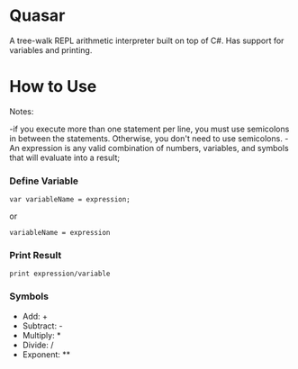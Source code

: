 # Quasar
A tree-walk REPL arithmetic interpreter built on top of C#. Has support for variables and printing.

# How to Use

Notes: 

-if you execute more than one statement per line, you must use semicolons in between the statements. Otherwise, you don't need to use semicolons.
-An expression is any valid combination of numbers, variables, and symbols that will evaluate into a result;

### Define Variable
```
var variableName = expression;
```
or
```
variableName = expression
```

### Print Result
```
print expression/variable
```

### Symbols
- Add: +
- Subtract: -
- Multiply: *
- Divide: /
- Exponent: **

